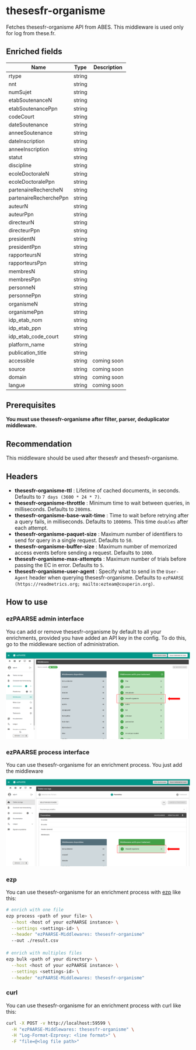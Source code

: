 # thesesfr-organisme

Fetches thesesfr-organisme API from ABES.
This middleware is used only for log from these.fr.

## Enriched fields

| Name | Type | Description |
| --- | --- | --- |
| rtype | string | |
| nnt | string | |
| numSujet | string | |
| etabSoutenanceN | string | |
| etabSoutenancePpn | string | |
| codeCourt | string | |
| dateSoutenance | string | |
| anneeSoutenance | string | |
| dateInscription | string | |
| anneeInscription | string | |
| statut | string | |
| discipline | string | |
| ecoleDoctoraleN | string | |
| ecoleDoctoralePpn | string | |
| partenaireRechercheN | string | |
| partenaireRecherchePpn | string | |
| auteurN | string | |
| auteurPpn | string | |
| directeurN | string | |
| directeurPpn | string | |
| presidentN | string | |
| presidentPpn | string | |
| rapporteursN | string | |
| rapporteursPpn | string | |
| membresN | string | |
| membresPpn | string | |
| personneN | string | |
| personnePpn | string | |
| organismeN | string | |
| organismePpn | string | |
| idp_etab_nom | string | |
| idp_etab_ppn | string | |
| idp_etab_code_court | string | |
| platform_name | string | |
| publication_title | string | |
| accessible | string | coming soon |
| source | string | coming soon |
| domain | string | coming soon |
| langue | string | coming soon |

## Prerequisites

**You must use thesesfr-organisme after filter, parser, deduplicator middleware.**

## Recommendation

This middleware should be used after thesesfr and thesesfr-organisme.

## Headers

+ **thesesfr-organisme-ttl** : Lifetime of cached documents, in seconds. Defaults to ``7 days (3600 * 24 * 7)``.
+ **thesesfr-organisme-throttle** : Minimum time to wait between queries, in milliseconds. Defaults to ``200``ms.
+ **thesesfr-organisme-base-wait-time** : Time to wait before retrying after a query fails, in milliseconds. Defaults to ``1000``ms. This time ``doubles`` after each attempt.
+ **thesesfr-organisme-paquet-size** : Maximum number of identifiers to send for query in a single request. Defaults to ``50``.
+ **thesesfr-organisme-buffer-size** : Maximum number of memorized access events before sending a request. Defaults to ``1000``.
+ **thesesfr-organisme-max-attempts** : Maximum number of trials before passing the EC in error. Defaults to ``5``.
+ **thesesfr-organisme-user-agent** : Specify what to send in the `User-Agent` header when querying thesesfr-organisme. Defaults to `ezPAARSE (https://readmetrics.org; mailto:ezteam@couperin.org)`.

## How to use

### ezPAARSE admin interface

You can add or remove thesesfr-organisme by default to all your enrichments, provided you have added an API key in the config. To do this, go to the middleware section of administration.

![image](./docs/admin-interface.png)

### ezPAARSE process interface

You can use thesesfr-organisme for an enrichment process. You just add the middleware

![image](./docs/process-interface.png)

### ezp

You can use thesesfr-organisme for an enrichment process with [ezp](https://github.com/ezpaarse-project/node-ezpaarse) like this:

```bash
# enrich with one file
ezp process <path of your file> \
  --host <host of your ezPAARSE instance> \
  --settings <settings-id> \
  --header "ezPAARSE-Middlewares: thesesfr-organisme" 
  --out ./result.csv

# enrich with multiples files
ezp bulk <path of your directory> \
  --host <host of your ezPAARSE instance> \
  --settings <settings-id> \
  --header "ezPAARSE-Middlewares: thesesfr-organisme" 

```

### curl

You can use thesesfr-organisme for an enrichment process with curl like this:

```bash
curl -X POST -v http://localhost:59599 \
  -H "ezPAARSE-Middlewares: thesesfr-organisme" \
  -H "Log-Format-Ezproxy: <line format>" \
  -F "file=@<log file path>"

```